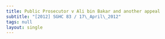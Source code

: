 ```yaml
---
title: Public Prosecutor v Ali bin Bakar and another appeal
subtitle: "[2012] SGHC 83 / 17\_April\_2012"
tags: null
layout: single
---
```


